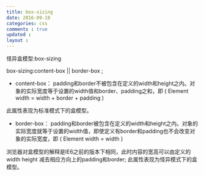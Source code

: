 ```yaml
---
title: box-sizing  
date: 2016-09-18 
categories: css
comments : true 
updated : 
layout : 
---
```


怪异盒模型:box-sizing

box-sizing:content-box  ||  border-box ;

* content-box： padding和border不被包含在定义的width和height之内。对象的实际宽度等于设置的width值和border、padding之和，即 ( Element width = width + border + padding ) 

此属性表现为标准模式下的盒模型。 

* border-box： padding和border被包含在定义的width和height之内。对象的实际宽度就等于设置的width值，即使定义有border和padding也不会改变对象的实际宽度，即 ( Element width = width ) 

浏览器对盒模型的解释是IE6之前的版本下相同，此时内容的宽高可以由定义的 width height 减去相应方向上的padding和border;
此属性表现为怪异模式下的盒模型。 





